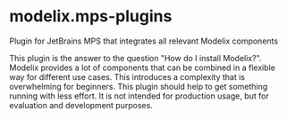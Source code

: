 # modelix.mps-plugins
Plugin for JetBrains MPS that integrates all relevant Modelix components

This plugin is the answer to the question "How do I install Modelix?". Modelix provides a lot of components that can be combined in a flexible way for different use cases. This introduces a complexity that is overwhelming for beginners. This plugin should help to get something running with less effort. It is not intended for production usage, but for evaluation and development purposes.
